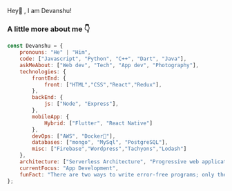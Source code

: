 Hey👋 , I am Devanshu!
### A little more about me 👇
```javascript
const Devanshu = {
    pronouns: "He" | "Him",
    code: ["Javascript", "Python", "C++", "Dart", "Java"],
    askMeAbout: ["Web dev", "Tech", "App dev", "Photography"],
    technologies: {
        frontEnd: {
            front: ["HTML","CSS","React","Redux"],
        },
        backEnd: {
            js: ["Node", "Express"],
        },
        mobileApp: {
            Hybrid: ["Flutter", "React Native"]
        },
        devOps: ["AWS", "Docker🐳"],
        databases: ["mongo", "MySql", "PostgreSQL"],
        misc: ["Firebase","Wordpress","Tachyons","Lodash"]
    },
    architecture: ["Serverless Architecture", "Progressive web applications", "Single page applications"],
    currentFocus: "App Development",
    funFact: "There are two ways to write error-free programs; only the third one works"
};
```
<!-- [![GitHub Streak](http://github-readme-streak-stats.herokuapp.com?user=devanshuruhela&theme=react&hide_border=true)](https://git.io/streak-stats) -->
